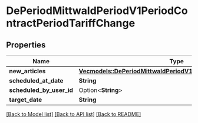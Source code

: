 # DePeriodMittwaldPeriodV1PeriodContractPeriodTariffChange

## Properties

Name | Type | Description | Notes
------------ | ------------- | ------------- | -------------
**new_articles** | [**Vec<models::DePeriodMittwaldPeriodV1PeriodContractPeriodArticle>**](de.mittwald.v1.contract.Article.md) |  | 
**scheduled_at_date** | **String** |  | 
**scheduled_by_user_id** | Option<**String**> |  | [optional]
**target_date** | **String** |  | 

[[Back to Model list]](../README.md#documentation-for-models) [[Back to API list]](../README.md#documentation-for-api-endpoints) [[Back to README]](../README.md)


